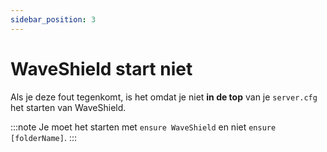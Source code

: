 ```yaml
---
sidebar_position: 3
---
```


# WaveShield start niet

Als je deze fout tegenkomt, is het omdat je niet <strong>in de top</strong> van je `server.cfg` het starten van WaveShield.

:::note
Je moet het starten met `ensure WaveShield` en niet `ensure [folderName]`.
:::
